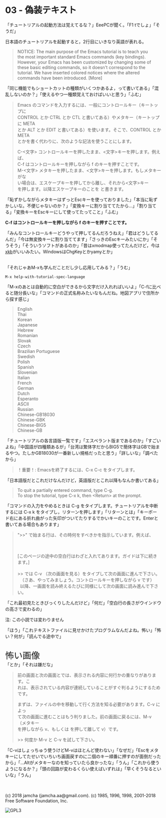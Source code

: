 

# 03 - 偽装テキスト

「チュートリアルの起動方法は覚えてるな？」EeePCが聞く。「F1 tでしょ」「そうだ」  

日本語のチュートリアルを起動すると，2行目にいきなり英語が表れる。  

> NOTICE: The main purpose of the Emacs tutorial is to teach you  
> the most important standard Emacs commands (key bindings).  
> However, your Emacs has been customized by changing some of  
> these basic editing commands, so it doesn't correspond to the  
> tutorial.  We have inserted colored notices where the altered  
> commands have been introduced. [More]  

「同じ機能でもショートカットの種類がいくつかあるよ，って書いてある」「混乱しないのか？」「使えるやつ一種類覚えておけばいいと思う」「ふむ」  

> Emacs のコマンドを入力するには、一般にコントロールキー（キートップに  
> CONTROL とか CTRL とか CTL と書いてある）やメタキー（キートップに META  
> とか ALT とか EDIT と書いてある）を使います。そこで、CONTROL とか META  
> とかを書く代わりに、次のような記法を使うことにします。  
> 
> C-<文字>   コントロールキーを押したまま、<文字>キーを押します。例えば、  
>           C-f はコントロールキーを押しながら f のキーを押すことです。  
> M-<文字>   メタキーを押したまま、<文字>キーを押します。もしメタキーがな  
>           い場合は、エスケープキーを押してから離し、それから<文字>キー  
>           を押します。以降エスケープキーのことを <ESC> と書きます。  

「恥ずかしながらメタキーはずっとEscキーを使っておりました」「本当に恥ずかしいな。不便じゃないのか？」「変換キーに割り当ててたから…」「割り当てる」「変換キーをEscキーにして使ってたってこと」「ふむ」  

**C-f はコントロールキーを押しながら f のキーを押すことです。**  

「みんなコントロールキーどうやって押してるんだろうねえ」「君はどうしてるんだ」「今は無変換キーに割り当ててます」「さっきのEscキーみたいにか」「そうそう」「そういうソフトがあるのか」「昔はxmodmap使ってたんだけど，今は[xkb](https://wiki.archlinux.jp/index.php/X_KeyBoard_extension)がいいみたい。WindowsはChgKeyとかyamyとか」  

<br>  
「それじゃあM-xも学んだことだし少し応用してみる？」「うむ」  

    M-x help-with-tutorial-spec-language

「M-xのあとは自動的に空白ができるから文字だけ入れればいいよ」「C-fに比べると随分長いな」「コマンドの正式名称みたいなもんだね。地図アプリで住所から探す感じ」  

> English  
> Thai  
> Korean  
> Japanese  
> Hebrew  
> Romanian  
> Slovak  
> Czech  
> Brazilian Portuguese  
> Swedish  
> Polish  
> Spanish  
> Slovenian  
> Italian  
> French  
> German  
> Dutch  
> Esperanto  
> ASCII  
> Russian  
> Chinese-GB18030  
> Chinese-GBK  
> Chinese-BIG5  
> Chinese-GB  

「チュートリアルの各言語版一覧です」「エスペラント版まであるのか」「すごいよね」「中国語が四種類あるが」「台湾は繁体字だからBIG5で簡体字はGBで始まるやつ。たしかGB18030が一番新しい規格だったと思う」「詳しいな」「調べたから」  

> ！重要！: Emacsを終了するには、C-x C-c をタイプします。  

「日本語版だとこれだけなんだけど，英語版だとこれ以降もなんか書いてある」  

> To quit a partially entered command, type C-g.  
> To stop the tutorial, type C-x k, then &lt;Return&gt; at the prompt.  

「コマンドの入力をやめるときは C-g をタイプします。チュートリアルを中断するには C-x k をタイプし，リターンを押します」「リターンとは」「キーボード右にある折れ曲がった矢印がついてたりするでかいキーのことです。Enterと書いてある場合もあります」  

> ">>" で始まる行は、その時何をすべきかを指示しています。例えば、  
> 
> <br>  
> <br>  
> [このページの途中の空白行はわざと入れてあります。ガイドは下に続きます。]  
> 
> <br>  
> <br>  
> &gt;&gt;  では C-v （次の画面を見る）をタイプして次の画面に進んで下さい。  
> &nbsp;&nbsp;（さあ、やってみましょう。コントロールキーを押しながら v です）  
> &nbsp;&nbsp;以降、一画面を読み終えるたびに同様にして次の画面に読み進んで下さい。  

「これ最初見たときびっくりしたんだけど」「何だ」「空白行の長さがウインドウの高さで変わるの」  

注: この小説では変わりません  

「ほう」「これテキストファイルに見せかけたプログラムなんだよね。怖い」「怖い？何が」「読んでる途中で」  

<br>  
<span style="font-size: 200%;">怖い画像</span>  

<br>  
 「とか」「それは嫌だな」  

> 前の画面と次の画面とでは、表示される内容に何行かの重なりがあります。こ  
> れは、表示されている内容が連続していることがすぐ判るようにするためです。  
> 
> まずは、ファイルの中を移動して行く方法を知る必要があります。C-v によっ  
> て次の画面に進むことはもう判りました。前の画面に戻るには、M-v （メタキー  
> を押しながら v、もしくは <ESC> を押して離して v）です。  
> 
> &gt;&gt; 何度か M-v と C-v を試して下さい。  

「C-vはしょっちゅう使うけどM-vはほとんど使わない」「なぜだ」「Escをメタキーにしてたせいでいちいち画面戻すのに二個のキー順番に押すのが面倒だったから」「…Altがメタキーなのを知っていたら良かったな」「うん」「これから使うようになるか？」「頭の回路が変わるくらい使えばいずれは」「早くそうなるといいな」「うん」  

<br>  
<br>  
(c) 2018 jamcha (jamcha.aa@gmail.com). (c) 1985, 1996, 1998, 2001-2018 Free Software Foundation, Inc.  

![GPL3](https://www.gnu.org/graphics/gplv3-88x31.png)  


